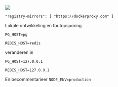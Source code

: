 ![](https://pub-b8db533c86124200a9d799bf3ba88099.r2.dev/2023/03/wbhiRD1.webp)

```
"registry-mirrors": [ "https://dockerproxy.com" ]
```

Lokale ontwikkeling en foutopsporing

```
PG_HOST=pg

REDIS_HOST=redis
```

veranderen in

```
PG_HOST=127.0.0.1

REDIS_HOST=127.0.0.1

```

En becommentarieer `NODE_ENV=production`